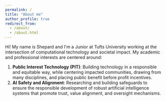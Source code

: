 ```yaml
---
permalink: /
title: "About me"
author_profile: true
redirect_from: 
  - /about/
  - /about.html
---
```


Hi! My name is Shepard and I'm a Junior at Tufts University working at the intersection of computational technology and societal impact. My academic and professional interests are centered around:
1. **Public Interest Technology (PIT)**: Building technology in a responsible and equitable way, while centering impacted communities, drawing from many disciplines, and placing public benefit before profit incentives.
2. **AI Safety and Alignment**: Researching and building safeguards to ensure the responsible development of robust artificial intelligence systems that promote trust, value alignment, and oversight mechanisms.
